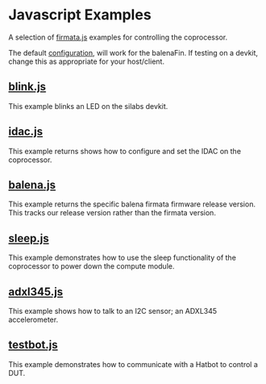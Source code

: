 # Javascript Examples

A selection of [firmata.js](https://github.com/firmata/firmata.js/tree/master/packages/firmata.js) examples for controlling the coprocessor.

The default [configuration](config.json), will work for the balenaFin.
If testing on a devkit, change this as appropriate for your host/client.

## [blink.js](blink.js)

This example blinks an LED on the silabs devkit.

## [idac.js](idac.js)

This example returns shows how to configure and set the IDAC on the coprocessor.

## [balena.js](balena.js)

This example returns the specific balena firmata firmware release version.
This tracks our release version rather than the firmata version.

## [sleep.js](sleep.js)

This example demonstrates how to use the sleep functionality of the coprocessor to power down the compute module.

## [adxl345.js](adxl345.js)

This example shows how to talk to an I2C sensor; an ADXL345 accelerometer.

## [testbot.js](testbot.js)

This example demonstrates how to communicate with a Hatbot to control a DUT.